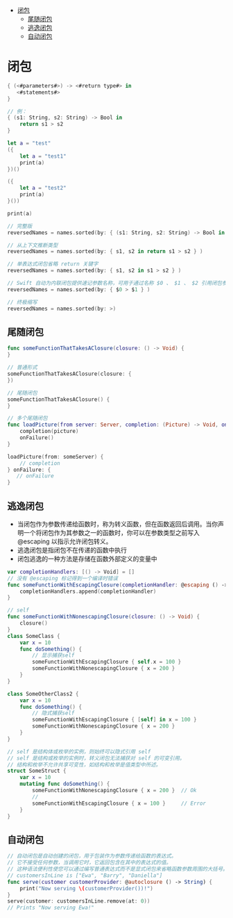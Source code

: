 <!-- @import "[TOC]" {cmd="toc" depthFrom=1 depthTo=6 orderedList=false} -->

<!-- code_chunk_output -->

- [闭包](#闭包)
  - [尾随闭包](#尾随闭包)
  - [逃逸闭包](#逃逸闭包)
  - [自动闭包](#自动闭包)

<!-- /code_chunk_output -->

# 闭包

```swift
{ (<#parameters#>) -> <#return type#> in
   <#statements#>
}

// 例：
{ (s1: String, s2: String) -> Bool in
    return s1 > s2
}
```

```swift
let a = "test"
({
    let a = "test1"
    print(a)
})()

({
    let a = "test2"
    print(a)
}())

print(a)
```

```swift
// 完整版
reversedNames = names.sorted(by: { (s1: String, s2: String) -> Bool in return s1 > s2 } )

// 从上下文推断类型
reversedNames = names.sorted(by: { s1, s2 in return s1 > s2 } )

// 单表达式闭包省略 return 关键字
reversedNames = names.sorted(by: { s1, s2 in s1 > s2 } )

// Swift 自动为内联闭包提供速记参数名称，可用于通过名称 $0 、 $1 、 $2 引用闭包参数的值，等等
reversedNames = names.sorted(by: { $0 > $1 } )

// 终极缩写
reversedNames = names.sorted(by: >)
```

## 尾随闭包

```swift
func someFunctionThatTakesAClosure(closure: () -> Void) {
}

// 普通形式
someFunctionThatTakesAClosure(closure: {
})

// 尾随闭包
someFunctionThatTakesAClosure() {
}
```

```swift
// 多个尾随闭包
func loadPicture(from server: Server, completion: (Picture) -> Void, onFailure: () -> Void) {
    completion(picture)
    onFailure()
}

loadPicture(from: someServer) { 
    // completion
} onFailure: {
   // onFailure
}
```

## 逃逸闭包

- 当闭包作为参数传递给函数时，称为转义函数，但在函数返回后调用。当你声明一个将闭包作为其参数之一的函数时，你可以在参数类型之前写入 @escaping 以指示允许闭包转义。
- 逃逸闭包是指闭包不在传递的函数中执行
- 闭包逃逸的一种方法是存储在函数外部定义的变量中

```swift
var completionHandlers: [() -> Void] = []
// 没有 @escaping 标记得到一个编译时错误
func someFunctionWithEscapingClosure(completionHandler: @escaping () -> Void) {
    completionHandlers.append(completionHandler)
}
```

```swift
// self
func someFunctionWithNonescapingClosure(closure: () -> Void) {
    closure()
}
class SomeClass {
    var x = 10
    func doSomething() {
        // 显示捕获self
        someFunctionWithEscapingClosure { self.x = 100 }
        someFunctionWithNonescapingClosure { x = 200 }
    }
}

class SomeOtherClass2 {
    var x = 10
    func doSomething() {
        // 隐式捕获self
        someFunctionWithEscapingClosure { [self] in x = 100 }
        someFunctionWithNonescapingClosure { x = 200 }
    }
}
```

```swift
// self 是结构体或枚举的实例，则始终可以隐式引用 self
// self 是结构或枚举的实例时，转义闭包无法捕获对 self 的可变引用。
// 结构和枚举不允许共享可变性，如结构和枚举是值类型中所述。
struct SomeStruct {
    var x = 10
    mutating func doSomething() {
        someFunctionWithNonescapingClosure { x = 200 }  // Ok
        // 
        someFunctionWithEscapingClosure { x = 100 }     // Error
    }
}
```

## 自动闭包

```swift
// 自动闭包是自动创建的闭包，用于包装作为参数传递给函数的表达式。 
// 它不接受任何参数，当调用它时，它返回包含在其中的表达式的值。 
// 这种语法便利性使您可以通过编写普通表达式而不是显式闭包来省略函数参数周围的大括号。
// customersInLine is ["Ewa", "Barry", "Daniella"]
func serve(customer customerProvider: @autoclosure () -> String) {
    print("Now serving \(customerProvider())!")
}
serve(customer: customersInLine.remove(at: 0))
// Prints "Now serving Ewa!"
```
